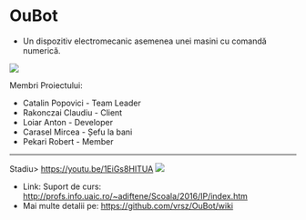 # OuBot 
- Un dispozitiv electromecanic asemenea unei masini cu comandă numerică.

![](http://imageshack.com/a/img923/1033/hN5CKw.jpg)

 Membri Proiectului:
 
  - Catalin Popovici  - Team Leader
  - Rakonczai Claudiu - Client
  - Loiar Anton       - Developer
  - Carasel Mircea    - Șefu la bani
  - Pekari Robert     - Member
  - --
 
 Stadiu> https://youtu.be/1EiGs8HITUA
 ![](https://imagizer.imageshack.us/v2/628x472q90/921/R4GRs9.jpg)

 
 - Link: Suport de curs: http://profs.info.uaic.ro/~adiftene/Scoala/2016/IP/index.htm
 - Mai multe detalii pe: https://github.com/vrsz/OuBot/wiki
